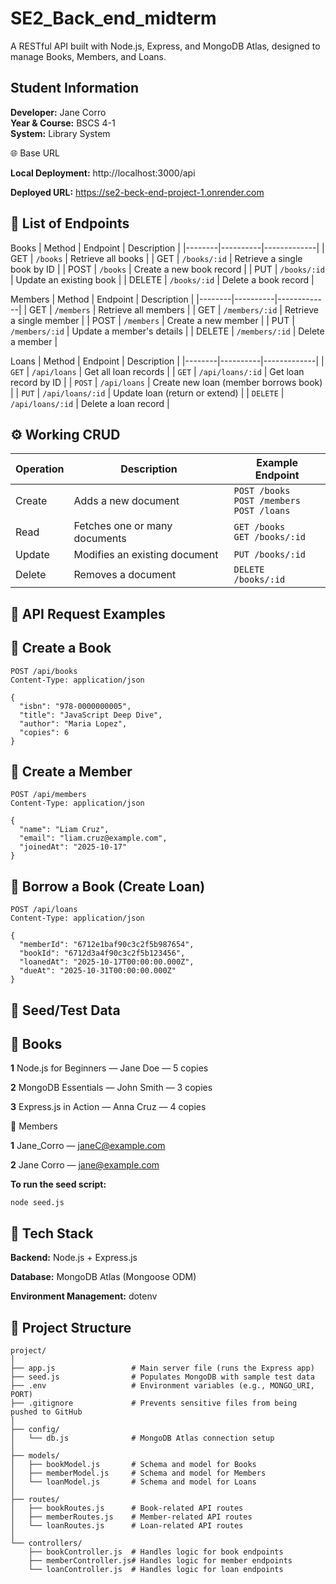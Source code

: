 # SE2_Back_end_midterm
A RESTful API built with Node.js, Express, and MongoDB Atlas, designed to manage Books, Members, and Loans.

## Student Information 
**Developer:** Jane Corro  
**Year & Course:** BSCS 4-1  
**System:** Library System

🌐 Base URL

**Local Deployment:** http://localhost:3000/api

**Deployed URL:** https://se2-beck-end-project-1.onrender.com
## 🔗 List of Endpoints

Books
| Method | Endpoint | Description |
|--------|----------|-------------|
| GET | `/books` | Retrieve all books |
| GET | `/books/:id` | Retrieve a single book by ID |
| POST | `/books` | Create a new book record |
| PUT | `/books/:id` | Update an existing book |
| DELETE | `/books/:id` | Delete a book record |

Members
| Method | Endpoint | Description |
|--------|----------|-------------|
| GET | `/members` | Retrieve all members |
| GET | `/members/:id` | Retrieve a single member |
| POST | `/members` | Create a new member |
| PUT | `/members/:id` | Update a member's details |
| DELETE | `/members/:id` | Delete a member |

Loans
| Method | Endpoint | Description |
|--------|----------|-------------|
| `GET` | `/api/loans` | Get all loan records |
| `GET` | `/api/loans/:id` | Get loan record by ID |
| `POST` | `/api/loans` | Create new loan (member borrows book) |
| `PUT` | `/api/loans/:id` | Update loan (return or extend) |
| `DELETE` | `/api/loans/:id` | Delete a loan record |


## ⚙️ Working CRUD

| Operation | Description | Example Endpoint |
|-----------|-------------|------------------|
| Create | Adds a new document | `POST /books`<br>`POST /members`<br>`POST /loans` |
| Read | Fetches one or many documents | `GET /books`<br>`GET /books/:id` |
| Update | Modifies an existing document | `PUT /books/:id` |
| Delete | Removes a document | `DELETE /books/:id` |

## 📘 API Request Examples
## 📘 Create a Book
```
POST /api/books
Content-Type: application/json

{
  "isbn": "978-0000000005",
  "title": "JavaScript Deep Dive",
  "author": "Maria Lopez",
  "copies": 6
}
```

## 👥 Create a Member
```
POST /api/members  
Content-Type: application/json

{
  "name": "Liam Cruz",
  "email": "liam.cruz@example.com",
  "joinedAt": "2025-10-17"
}
```

## 🔗 Borrow a Book (Create Loan)
```
POST /api/loans
Content-Type: application/json

{
  "memberId": "6712e1baf90c3c2f5b987654",
  "bookId": "6712d3a4f90c3c2f5b123456",
  "loanedAt": "2025-10-17T00:00:00.000Z",
  "dueAt": "2025-10-31T00:00:00.000Z"
}
```
## 🧠 Seed/Test Data
## 📘 Books
**1** Node.js for Beginners — Jane Doe — 5 copies

**2** MongoDB Essentials — John Smith — 3 copies

**3** Express.js in Action — Anna Cruz — 4 copies

👥 Members

**1** Jane_Corro — janeC@example.com

**2** Jane Corro — jane@example.com

**To run the seed script:** 
```
node seed.js
```
## 🧰 Tech Stack
**Backend:** Node.js + Express.js

**Database:** MongoDB Atlas (Mongoose ODM)

**Environment Management:** dotenv

## 📁 Project Structure
```
project/
│
├── app.js                 # Main server file (runs the Express app)
├── seed.js                # Populates MongoDB with sample test data
├── .env                   # Environment variables (e.g., MONGO_URI, PORT)
├── .gitignore             # Prevents sensitive files from being pushed to GitHub
│
├── config/
│   └── db.js              # MongoDB Atlas connection setup
│
├── models/
│   ├── bookModel.js       # Schema and model for Books
│   ├── memberModel.js     # Schema and model for Members
│   └── loanModel.js       # Schema and model for Loans
│
├── routes/
│   ├── bookRoutes.js      # Book-related API routes
│   ├── memberRoutes.js    # Member-related API routes
│   └── loanRoutes.js      # Loan-related API routes
│
└── controllers/
    ├── bookController.js  # Handles logic for book endpoints
    ├── memberController.js# Handles logic for member endpoints
    └── loanController.js  # Handles logic for loan endpoints
```
